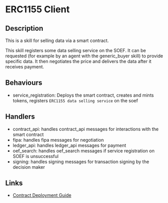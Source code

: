 # ERC1155 Client

## Description

This is a skill for selling data via a smart contract.

This skill registers some data selling service on the SOEF. It can be requested (for example by an agent with the generic_buyer skill) to provide specific data. It then negotiates the price and delivers the data after it receives payment.

## Behaviours

* service_registration: Deploys the smart contract, creates and mints tokens, registers `ERC1155 data selling service` on the soef

## Handlers

* contract_api: handles contract_api messages for interactions with the smart contract
* fipa: handles fipa messages for negotiation
* ledger_api: handles ledger_api messages for payment
* oef_search: handles oef_search messages if service registration on SOEF is unsuccessful
* signing: handles signing messages for transaction signing by the decision maker

## Links

* <a href="https://docs.fetch.ai/aea/erc1155-skills/" target="_blank">Contract Deployment Guide</a>
